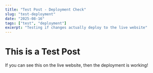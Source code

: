 ```yaml
---
title: "Test Post - Deployment Check"
slug: "test-deployment"
date: "2025-08-16"
tags: ["test", "deployment"]
excerpt: "Testing if changes actually deploy to the live website"
---
```


# This is a Test Post

If you can see this on the live website, then the deployment is working!

